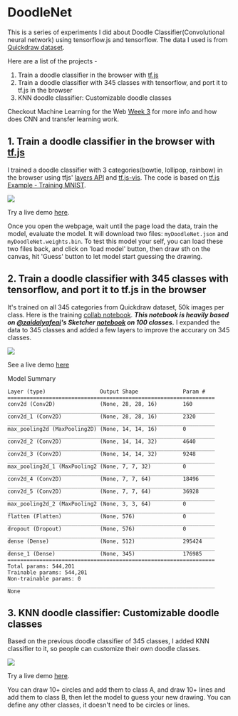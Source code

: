 # DoodleNet

This is a series of experiments I did about Doodle Classifier(Convolutional neural network) using tensorflow.js and tensorflow. The data I used is from [Quickdraw dataset](https://quickdraw.withgoogle.com/data).

Here are a list of the projects - 
1. Train a doodle classifier in the browser with [tf.js](https://www.tensorflow.org/js/)
2. Train a doodle classifier with 345 classes with tensorflow, and port it to tf.js in the browser
3. KNN doodle classifier: Customizable doodle classes

Checkout Machine Learning for the Web [Week 3](https://github.com/yining1023/machine-learning-for-the-web/tree/master/week3-doodleclassifier) for more info and how does CNN and transfer learning work.

## 1. Train a doodle classifier in the browser with [tf.js](https://www.tensorflow.org/js/)
I trained a doodle classifier with 3 categories(bowtie, lollipop, rainbow) in the browser using tfjs' [layers API](https://github.com/tensorflow/tfjs-layers) and [tf.js-vis](https://github.com/tensorflow/tfjs-vis). The code is based on [tf.js Example - Training MNIST](https://github.com/tensorflow/tfjs-examples/tree/master/mnist).

<img src="https://raw.githubusercontent.com/yining1023/doodleNet/master/demo/tfjsdoodle.gif">

Try a live demo [here]().

Once you open the webpage, wait until the page load the data, train the model, evaluate the model. It will download two files: `myDoodleNet.json` and `myDoodleNet.weights.bin`. To test this model your self, you can load these two files back, and click on 'load model' button, then draw sth on the canvas, hit 'Guess' button to let model start guessing the drawing.

## 2. Train a doodle classifier with 345 classes with tensorflow, and port it to tf.js in the browser
It's trained on all 345 categories from Quickdraw dataset, 50k images per class. Here is the training [collab notebook](https://github.com/yining1023/doodleNet/blob/master/doodleNet.ipynb). ***This notebook is heavily based on [@zaidalyafeai](https://github.com/zaidalyafeai)'s Sketcher [notebook](https://github.com/zaidalyafeai/Notebooks) on 100 classes.*** I expanded the data to 345 classes and added a few layers to improve the accurary on 345 classes.

<img src="https://raw.githubusercontent.com/yining1023/doodleNet/master/demo/doodleNet.gif">

See a live demo [here](https://yining1023.github.io/doodleNet/demo)

Model Summary
```
Layer (type)                 Output Shape              Param #   
=================================================================
conv2d (Conv2D)              (None, 28, 28, 16)        160       
_________________________________________________________________
conv2d_1 (Conv2D)            (None, 28, 28, 16)        2320      
_________________________________________________________________
max_pooling2d (MaxPooling2D) (None, 14, 14, 16)        0         
_________________________________________________________________
conv2d_2 (Conv2D)            (None, 14, 14, 32)        4640      
_________________________________________________________________
conv2d_3 (Conv2D)            (None, 14, 14, 32)        9248      
_________________________________________________________________
max_pooling2d_1 (MaxPooling2 (None, 7, 7, 32)          0         
_________________________________________________________________
conv2d_4 (Conv2D)            (None, 7, 7, 64)          18496     
_________________________________________________________________
conv2d_5 (Conv2D)            (None, 7, 7, 64)          36928     
_________________________________________________________________
max_pooling2d_2 (MaxPooling2 (None, 3, 3, 64)          0         
_________________________________________________________________
flatten (Flatten)            (None, 576)               0         
_________________________________________________________________
dropout (Dropout)            (None, 576)               0         
_________________________________________________________________
dense (Dense)                (None, 512)               295424    
_________________________________________________________________
dense_1 (Dense)              (None, 345)               176985    
=================================================================
Total params: 544,201
Trainable params: 544,201
Non-trainable params: 0
_________________________________________________________________
None
```

## 3. KNN doodle classifier: Customizable doodle classes
Based on the previous doodle classifier of 345 classes, I added KNN classifier to it, so people can customize their own doodle classes.

<img src="https://raw.githubusercontent.com/yining1023/doodleNet/master/demo/tfjsdoodle.gif">

Try a live demo [here]().

You can draw 10+ circles and add them to class A, and draw 10+ lines and add them to class B, then let the model to guess your new drawing. You can define any other classes, it doesn't need to be circles or lines.
